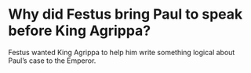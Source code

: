 # Why did Festus bring Paul to speak before King Agrippa?

Festus wanted King Agrippa to help him write something logical about Paul’s case to the Emperor.
